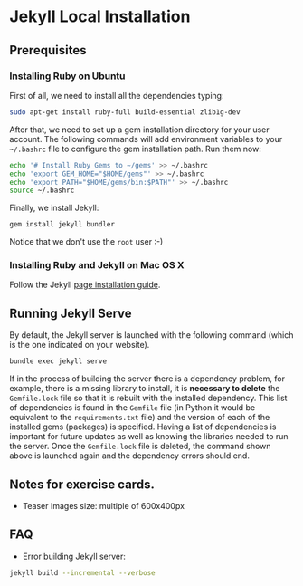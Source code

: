 # Jekyll Local Installation

## Prerequisites

### Installing Ruby on Ubuntu

First of all, we need to install all the dependencies typing:

```bash
sudo apt-get install ruby-full build-essential zlib1g-dev
```

After that, we need to set up a gem installation directory for your user account. The following commands will add environment variables to your `~/.bashrc` file to configure the gem installation path. Run them now:

```bash
echo '# Install Ruby Gems to ~/gems' >> ~/.bashrc
echo 'export GEM_HOME="$HOME/gems"' >> ~/.bashrc
echo 'export PATH="$HOME/gems/bin:$PATH"' >> ~/.bashrc
source ~/.bashrc
```

Finally, we install Jekyll:

```bash
gem install jekyll bundler
```

Notice that we don't use the `root` user :-)

### Installing Ruby and Jekyll on Mac OS X

Follow the Jekyll [page installation guide](https://jekyllrb.com/docs/installation/macos/).

## Running Jekyll Serve

By default, the Jekyll server is launched with the following command (which is the one indicated on your website).

```bash
bundle exec jekyll serve
```

If in the process of building the server there is a dependency problem, for example, there is a missing library to install, it is **necessary to delete** the `Gemfile.lock` file so that it is rebuilt with the installed dependency. This list of dependencies is found in the `Gemfile` file (in Python it would be equivalent to the `requirements.txt` file) and the version of each of the installed gems (packages) is specified. Having a list of dependencies is important for future updates as well as knowing the libraries needed to run the server. Once the `Gemfile.lock` file is deleted, the command shown above is launched again and the dependency errors should end.

## Notes for exercise cards.

- Teaser Images size: multiple of 600x400px


## FAQ

- Error building Jekyll server: 

```bash
jekyll build --incremental --verbose
```